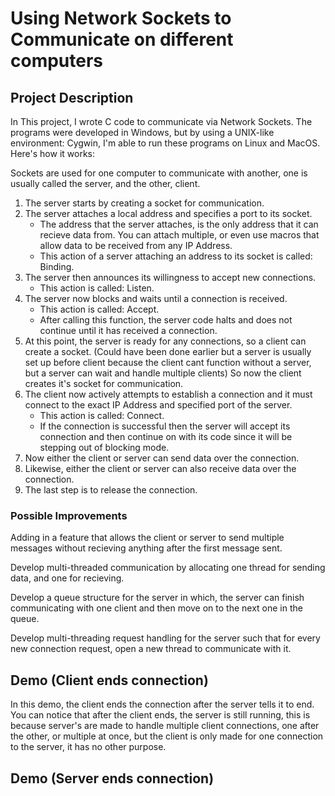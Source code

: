 # Using Network Sockets to Communicate on different computers

## Project Description
In This project, I wrote C code to communicate via Network Sockets.
The programs were developed in Windows, but by using a UNIX-like environment: Cygwin, I'm able to run these programs on Linux and MacOS.
Here's how it works:

Sockets are used for one computer to communicate with another, one is usually called the server, and the other, client.

1. The server starts by creating a socket for communication.
2. The server attaches a local address and specifies a port to its socket.
    - The address that the server attaches, is the only address that it can recieve data from. You can attach multiple, or even use macros that allow data to be received from any IP Address.
    - This action of a server attaching an address to its socket is called: Binding.
3.  The server then announces its willingness to accept new connections.
    - This action is called: Listen.
4. The server now blocks and waits until a connection is received.
    - This action is called: Accept.
    - After calling this function, the server code halts and does not continue    until it has received a connection.
5. At this point, the server is ready for any connections, so a client can create a socket. (Could have been done earlier but a server is usually set up before client because the client cant function without a server, but a server can wait and handle multiple clients) So now the client creates it's socket for communication.
6. The client now actively attempts to establish a connection and it must connect to the exact IP Address and specified port of the server.
    - This action is called: Connect.
    - If the connection is successful then the server will accept its connection and then continue on with its code since it will be stepping out of blocking mode.
7. Now either the client or server can send data over the connection.
8. Likewise, either the client or server can also receive data over the connection.
9. The last step is to release the connection.

### Possible Improvements
Adding in a feature that allows the client or server to send multiple messages without recieving anything after the first message sent.

Develop multi-threaded communication by allocating one thread for sending data, and one for recieving.

Develop a queue structure for the server in which, the server can finish communicating with one client and then move on to the next one in the queue.

Develop multi-threading request handling for the server such that for every new connection request, open a new thread to communicate with it.

## Demo (Client ends connection)
In this demo, the client ends the connection after the server tells it to end.
You can notice that after the client ends, the server is still running, this is because server's are made to handle multiple client connections, one after the other, or multiple at once, but the client is only made for one connection to the server, it has no other purpose.

## Demo (Server ends connection)

